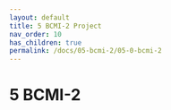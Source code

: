 ```yaml
---
layout: default
title: 5 BCMI-2 Project
nav_order: 10
has_children: true
permalink: /docs/05-bcmi-2/05-0-bcmi-2
---
```


# 5 BCMI-2
